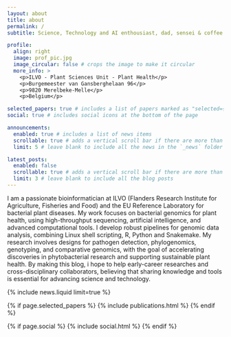 ```yaml
---
layout: about
title: about
permalink: /
subtitle: Science, Technology and AI enthousiast, dad, sensei & coffee lover.

profile:
  align: right
  image: prof_pic.jpg
  image_circular: false # crops the image to make it circular
  more_info: >
    <p>ILVO - Plant Sciences Unit - Plant Health</p> 
    <p>Burgemeester van Gansberghelaan 96</p>
    <p>9820 Merelbeke-Melle</p>
    <p>Belgium</p>

selected_papers: true # includes a list of papers marked as "selected={true}"
social: true # includes social icons at the bottom of the page

announcements:
  enabled: true # includes a list of news items
  scrollable: true # adds a vertical scroll bar if there are more than 3 news items
  limit: 5 # leave blank to include all the news in the `_news` folder

latest_posts:
  enabled: false
  scrollable: true # adds a vertical scroll bar if there are more than 3 new posts items
  limit: 3 # leave blank to include all the blog posts
---
```


I am a passionate bioinformatician at ILVO (Flanders Research Institute for Agriculture, Fisheries and Food) and the EU Reference Laboratory for bacterial plant diseases. My work focuses on bacterial genomics for plant health, using high-throughput sequencing, artificial intelligence, and advanced computational tools. I develop robust pipelines for genomic data analysis, combining Linux shell scripting, R, Python and Snakemake. My research involves designs for pathogen detection, phylogenomics, genotyping, and comparative genomics, with the goal of accelerating discoveries in phytobacterial research and supporting sustainable plant health. By making this blog, i hope to help early-career researches and cross-disciplinary collaborators, believing that sharing knowledge and tools is essential for advancing science and technology.

{% include news.liquid limit=true %}

{% if page.selected_papers %}
  {% include publications.html %}
{% endif %}

{% if page.social %}
  {% include social.html %}
{% endif %}
